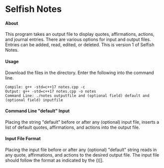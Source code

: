 # Selfish Notes

#### About
This program takes an output file to display quotes, affirmations, actions, and journal entries. There are various options for input and output files. Entries can be added, read, edited, or deleted. This is version 1 of Selfish Notes.

#### Usage
Download the files in the directory. Enter the following into the command line.
```
Compile: g++ -std=c++17 notes.cpp -c
Output: g++ -std=c++17 notes.cpp -o notes
Command Line: ./notes outputfile and (optional field) default and (optional field) inputfile
```

#### Command Line "default" Input
Placing the string "default" before or after any (optional) input file, inserts a list of default quotes, affirmations, and actions into the output file.

#### Input File Format
Placing the input file before or after any (optional) "default" string reads in any quote, affirmations, and actions to the desired output file. The input file should follow the format as indicated by the ()[].

